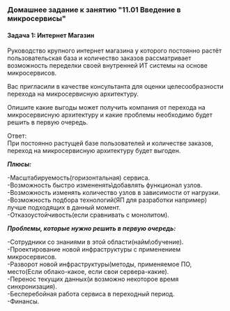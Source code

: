 ### Домашнее задание к занятию "11.01 Введение в микросервисы"

#### Задача 1: Интернет Магазин

Руководство крупного интернет магазина у которого постоянно растёт пользовательская база и количество заказов рассматривает возможность переделки своей внутренней ИТ системы на основе микросервисов. 

Вас пригласили в качестве консультанта для оценки целесообразности перехода на микросервисную архитектуру. 

Опишите какие выгоды может получить компания от перехода на микросервисную архитектуру и какие проблемы необходимо будет решить в первую очередь.

Ответ:  
При постоянно растущей базе пользователей и количестве заказов, переход на микросервисную архитектуру будет выгоден.  

**_Плюсы:_**

 -Масштабируемость(горизонтальная) сервиса.  
 -Возможность быстро измененять\добавлять функционал узлов.  
 -Возможность изменять количество узлов в зависимости от нагрузки.  
 -Возможность подбора технологий(ЯП для разработки например) лучше подходящих в данный момент.  
 -Отказоустойчивость(если сравнивать с монолитом).  

**_Проблемы, которые нужно решить в первую очередь:_**

 -Сотрудники со знаниями в этой области(найм\обучение).  
 -Проектирование новой инфраструктуры с применением микросервисов.  
 -Разворот новой инфраструктуры(методы, применяемое ПО, место(Если облако-какое, если свои сервера-какие).  
 -Перенос текущих данных(и возможно некоторое время синхронизация).  
 -Бесперебойная работа сервиса в переходный период.  
 -Финансы.  
